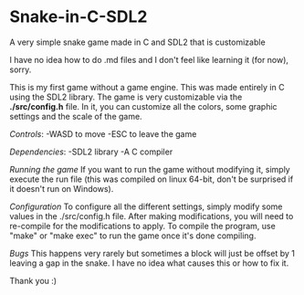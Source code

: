 # Snake-in-C-SDL2
A very simple snake game made in C and SDL2 that is customizable

I have no idea how to do .md files and I don't feel like learning it (for now), sorry.

This is my first game without a game engine. This was made entirely in C using the SDL2 library.
The game is very customizable via the **./src/config.h** file. In it, you can customize all the colors, some graphic settings and the scale of the game.

*Controls*:
  -WASD to move
  -ESC to leave the game

*Dependencies*:
  -SDL2 library
  -A C compiler

*Running the game*
If you want to run the game without modifying it, simply execute the run file (this was compiled on linux 64-bit, don't be surprised if it doesn't run on Windows).

*Configuration*
To configure all the different settings, simply modify some values in the ./src/config.h file.
After making modifications, you will need to re-compile for the modifications to apply. To compile the program, use "make" or "make exec" to run the game once it's done compiling.

*Bugs*
This happens very rarely but sometimes a block will just be offset by 1 leaving a gap in the snake. I have no idea what causes this or how to fix it.

Thank you :)


